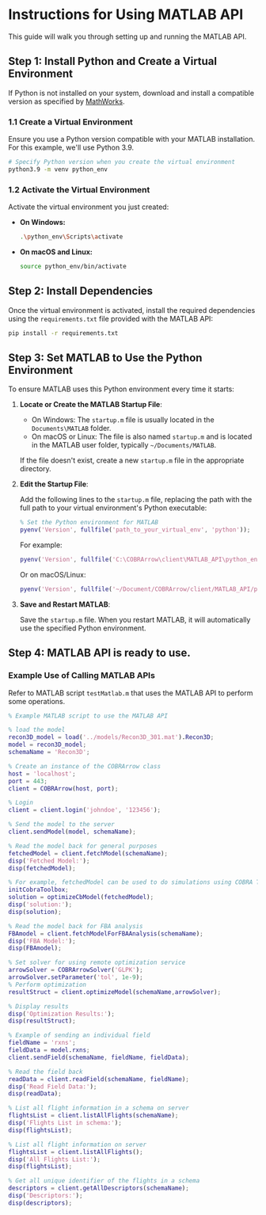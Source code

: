# Instructions for Using MATLAB API

This guide will walk you through setting up and running the MATLAB API.

## Step 1: Install Python and Create a Virtual Environment

If Python is not installed on your system, download and install a compatible version as specified by [MathWorks](https://www.mathworks.com/content/dam/mathworks/mathworks-dot-com/support/sysreq/files/python-support.pdf).

### 1.1 Create a Virtual Environment

Ensure you use a Python version compatible with your MATLAB installation. For this example, we'll use Python 3.9.

```sh
# Specify Python version when you create the virtual environment
python3.9 -m venv python_env
```

### 1.2 Activate the Virtual Environment

Activate the virtual environment you just created:

- **On Windows:**

  ```sh
  .\python_env\Scripts\activate
  ```

- **On macOS and Linux:**

  ```sh
  source python_env/bin/activate
  ```

## Step 2: Install Dependencies

Once the virtual environment is activated, install the required dependencies using the `requirements.txt` file provided with the MATLAB API:

```sh
pip install -r requirements.txt
```

## Step 3: Set MATLAB to Use the Python Environment

To ensure MATLAB uses this Python environment every time it starts:

1. **Locate or Create the MATLAB Startup File**:

   - On Windows: The `startup.m` file is usually located in the `Documents\MATLAB` folder.
   - On macOS or Linux: The file is also named `startup.m` and is located in the MATLAB user folder, typically `~/Documents/MATLAB`.

   If the file doesn't exist, create a new `startup.m` file in the appropriate directory.

2. **Edit the Startup File**:

   Add the following lines to the `startup.m` file, replacing the path with the full path to your virtual environment's Python executable:

   ```matlab
   % Set the Python environment for MATLAB
   pyenv('Version', fullfile('path_to_your_virtual_env', 'python'));
   ```

   For example:

   ```matlab
   pyenv('Version', fullfile('C:\COBRArrow\client\MATLAB_API\python_env\Scripts\python.exe'));
   ```

   Or on macOS/Linux:

   ```matlab
   pyenv('Version', fullfile('~/Document/COBRArrow/client/MATLAB_API/python_env/bin/python'));
   ```

3. **Save and Restart MATLAB**:

   Save the `startup.m` file. When you restart MATLAB, it will automatically use the specified Python environment.


## Step 4: MATLAB API is ready to use.

### Example Use of Calling MATLAB APIs

Refer to MATLAB script `testMatlab.m` that uses the MATLAB API to perform some operations.

```matlab
% Example MATLAB script to use the MATLAB API

% load the model
recon3D_model = load('../models/Recon3D_301.mat').Recon3D;
model = recon3D_model;
schemaName = 'Recon3D';

% Create an instance of the COBRArrow class
host = 'localhost';
port = 443;
client = COBRArrow(host, port);

% Login
client = client.login('johndoe', '123456');

% Send the model to the server
client.sendModel(model, schemaName);

% Read the model back for general purposes
fetchedModel = client.fetchModel(schemaName);
disp('Fetched Model:');
disp(fetchedModel);

% For example, fetchedModel can be used to do simulations using COBRA Toolbox
initCobraToolbox;
solution = optimizeCbModel(fetchedModel);
disp('solution:');
disp(solution);

% Read the model back for FBA analysis
FBAmodel = client.fetchModelForFBAAnalysis(schemaName);
disp('FBA Model:');
disp(FBAmodel);

% Set solver for using remote optimization service
arrowSolver = COBRArrowSolver('GLPK');
arrowSolver.setParameter('tol', 1e-9);
% Perform optimization
resultStruct = client.optimizeModel(schemaName,arrowSolver);

% Display results
disp('Optimization Results:');
disp(resultStruct);

% Example of sending an individual field
fieldName = 'rxns';
fieldData = model.rxns;
client.sendField(schemaName, fieldName, fieldData);

% Read the field back
readData = client.readField(schemaName, fieldName);
disp('Read Field Data:');
disp(readData);

% List all flight information in a schema on server
flightsList = client.listAllFlights(schemaName);
disp('Flights List in schema:');
disp(flightsList);

% List all flight information on server
flightsList = client.listAllFlights();
disp('All Flights List:');
disp(flightsList);

% Get all unique identifier of the flights in a schema
descriptors = client.getAllDescriptors(schemaName);
disp('Descriptors:');
disp(descriptors);
```
